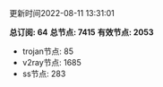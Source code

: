 更新时间2022-08-11 13:31:01

**总订阅: 64**
**总节点: 7415**
**有效节点: 2053**
- trojan节点: 85
- v2ray节点: 1685
- ss节点: 283
